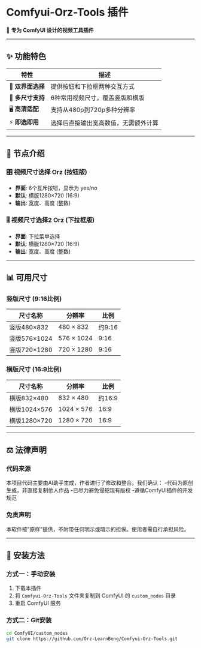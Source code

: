# Comfyui-Orz-Tools 插件

🎯 **专为 ComfyUI 设计的视频工具插件**

---

## ✨ 功能特色

| 特性 | 描述 |
|------|------|
| 🎨 **双界面选择** | 提供按钮和下拉框两种交互方式 |
| 📱 **多尺寸支持** | 6种常用视频尺寸，覆盖竖版和横版 |
| 🖥️ **高清适配** | 支持从480p到720p多种分辨率 |
| ⚡ **即选即用** | 选择后直接输出宽高数值，无需额外计算 |

---

## 📂 节点介绍

### 🎛️ 视频尺寸选择 Orz (按钮版)
- **界面**: 6个互斥按钮，显示为 yes/no
- **默认**: 横版1280×720 (16:9)
- **输出**: 宽度、高度 (整数)

### 🎚️ 视频尺寸选择2 Orz (下拉框版)
- **界面**: 下拉菜单选择
- **默认**: 横版1280×720 (16:9)
- **输出**: 宽度、高度 (整数)

---

## 📊 可用尺寸

### 竖版尺寸 (9:16比例)
| 尺寸名称 | 分辨率 | 比例 |
|----------|--------|------|
| 竖版480×832 | 480 × 832 | 约9:16 |
| 竖版576×1024 | 576 × 1024 | 9:16 |
| 竖版720×1280 | 720 × 1280 | 9:16 |

### 横版尺寸 (16:9比例)
| 尺寸名称 | 分辨率 | 比例 |
|----------|--------|------|
| 横版832×480 | 832 × 480 | 约16:9 |
| 横版1024×576 | 1024 × 576 | 16:9 |
| 横版1280×720 | 1280 × 720 | 16:9 |

---

## ⚖️ 法律声明

### 代码来源
本项目代码主要由AI助手生成，作者进行了修改和整合。我们确认：
-代码为原创生成，非直接复制他人作品
-已尽力避免侵犯现有版权
-遵循ComfyUI插件的开发规范

### 免责声明
本软件按"原样"提供，不附带任何明示或暗示的担保。使用者需自行承担风险。

---

## 🚀 安装方法

### 方式一：手动安装
1. 下载本插件
2. 将 `Comfyui-Orz-Tools` 文件夹复制到 ComfyUI 的 `custom_nodes` 目录
3. 重启 ComfyUI 服务

### 方式二：Git安装
```bash
cd ComfyUI/custom_nodes
git clone https://github.com/Orz-LearnBeng/Comfyui-Orz-Tools.git